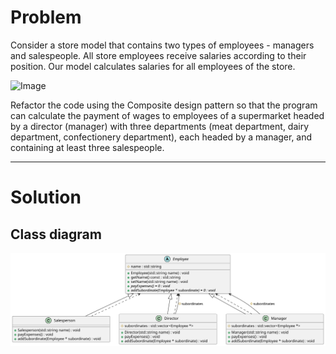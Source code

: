 # Problem
Consider a store model that contains two types of employees - managers and salespeople. All store employees receive salaries according to their position. Our model calculates salaries for all employees of the store.

![Image](\docs\image.png)

Refactor the code using the Composite design pattern so that the program can calculate the payment of wages to employees of a supermarket headed by a director (manager) with three departments (meat department, dairy department, confectionery department), each headed by a manager, and containing at least three salespeople. 

---
# Solution
## Class diagram
![Class diagram](./docs/1.svg)